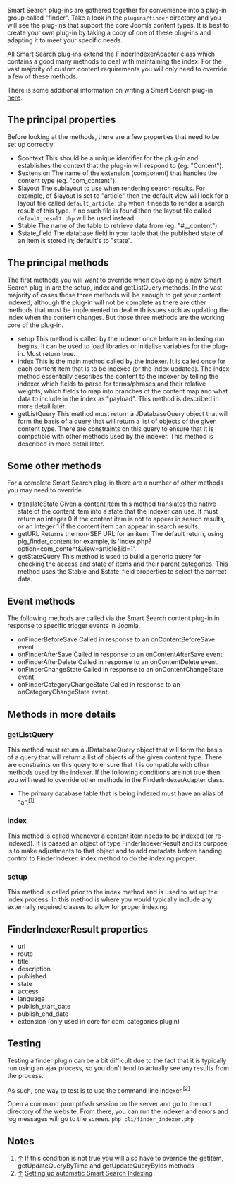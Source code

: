 <!-- Filename: Creating_a_Smart_Search_plug-in / Display title: Creating a Smart Search plug-in -->

Smart Search plug-ins are gathered together for convenience into a
plug-in group called "finder". Take a look in the `plugins/finder`
directory and you will see the plug-ins that support the core Joomla
content types. It is best to create your own plug-in by taking a copy of
one of these plug-ins and adapting it to meet your specific needs.

All Smart Search plug-ins extend the FinderIndexerAdapter class which
contains a good many methods to deal with maintaining the index. For the
vast majority of custom content requirements you will only need to
override a few of these methods.

There is some additional information on writing a Smart Search plug-in
<a
href="https://magazine.joomla.org/issues/issue-feb-2012/item/671-Developing-a-Smart-Search-Plugin"
class="external text" target="_blank" rel="noreferrer noopener">here</a>.

## The principal properties

Before looking at the methods, there are a few properties that need to
be set up correctly:

- \$context
  This should be a unique identifier for the plug-in and establishes the
  context that the plug-in will respond to (eg. "Content").
- \$extension
  The name of the extension (component) that handles the content type
  (eg. "com_content").
- \$layout
  The sublayout to use when rendering search results. For example, of
  \$layout is set to "article" then the default view will look for a
  layout file called `default_article.php` when it needs to render a
  search result of this type. If no such file is found then the layout
  file called `default_result.php` will be used instead.
- \$table
  The name of the table to retrieve data from (eg. "#\_\_content").
- \$state_field
  The database field in your table that the published state of an item
  is stored in; default's to "state".

## The principal methods

The first methods you will want to override when developing a new Smart
Search plug-in are the setup, index and getListQuery methods. In the
vast majority of cases those three methods will be enough to get your
content indexed, although the plug-in will not be complete as there are
other methods that must be implemented to deal with issues such as
updating the index when the content changes. But those three methods are
the working core of the plug-in.

- setup
  This method is called by the indexer once before an indexing run
  begins. It can be used to load libraries or initialise variables for
  the plug-in. Must return true.
- index
  This is the main method called by the indexer. It is called once for
  each content item that is to be indexed (or the index updated). The
  index method essentially describes the content to the indexer by
  telling the indexer which fields to parse for terms/phrases and their
  relative weights, which fields to map into branches of the content map
  and what data to include in the index as "payload". This method is
  described in more detail later.
- getListQuery
  This method must return a JDatabaseQuery object that will form the
  basis of a query that will return a list of objects of the given
  content type. There are constraints on this query to ensure that it is
  compatible with other methods used by the indexer. This method is
  described in more detail later.

## Some other methods

For a complete Smart Search plug-in there are a number of other methods
you may need to override.

- translateState
  Given a content item this method translates the native state of the
  content item into a state that the indexer can use. It must return an
  integer 0 if the content item is not to appear in search results, or
  an integer 1 if the content item can appear in search results.
- getURL
  Returns the non-SEF URL for an item. The default return, using
  plg_finder_content for example, is
  'index.php?option=com_content&view=article&id=1'.
- getStateQuery
  This method is used to build a generic query for checking the access
  and state of items and their parent categories. This method uses the
  \$table and \$state_field properties to select the correct data.

## Event methods

The following methods are called via the Smart Search content plug-in in
response to specific trigger events in Joomla.

- onFinderBeforeSave
  Called in response to an onContentBeforeSave event.
- onFinderAfterSave
  Called in response to an onContentAfterSave event.
- onFinderAfterDelete
  Called in response to an onContentDelete event.
- onFinderChangeState
  Called in response to an onContentChangeState event.
- onFinderCategoryChangeState
  Called in response to an onCategoryChangeState event.

## Methods in more details

### getListQuery

This method must return a JDatabaseQuery object that will form the basis
of a query that will return a list of objects of the given content type.
There are constraints on this query to ensure that it is compatible with
other methods used by the indexer. If the following conditions are not
true then you will need to override other methods in the
FinderIndexerAdapter class.

- The primary database table that is being indexed must have an alias of
  "a".<sup>[\[1\]](#cite_note-1)</sup>

### index

This method is called whenever a content item needs to be indexed (or
re-indexed). It is passed an object of type FinderIndexerResult and its
purpose is to make adjustments to that object and to add metadata before
handing control to FinderIndexer::index method to do the indexing
proper.

### setup

This method is called prior to the index method and is used to set up
the index process. In this method is where you would typically include
any externally required classes to allow for proper indexing.

## FinderIndexerResult properties

- url
- route
- title
- description
- published
- state
- access
- language
- publish_start_date
- publish_end_date
- extension (only used in core for com_categories plugin)

## Testing

Testing a finder plugin can be a bit difficult due to the fact that it
is typically run using an ajax process, so you don't tend to actually
see any results from the process.

As such, one way to test is to use the command line
indexer.<sup>[\[2\]](#cite_note-2)</sup>

Open a command prompt/ssh session on the server and go to the root
directory of the website. From there, you can run the indexer and errors
and log messages will go to the screen. `php cli/finder_indexer.php`

## Notes

1.  <span id="cite_note-1">[↑](#cite_ref-1) If this condition is not
    true you will also have to override the getItem,
    getUpdateQueryByTime and getUpdateQueryByIds methods</span>
2.  <span id="cite_note-2">[↑](#cite_ref-2) <a
    href="http://docs.joomla.org/Setting_up_automatic_Smart_Search_indexing"
    class="external text" target="_blank" rel="noreferrer noopener">Setting
    up automatic Smart Search Indexing</a></span>
